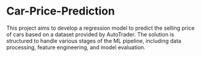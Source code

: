 # Car-Price-Prediction
This project aims to develop a regression model to predict the selling price of cars based on a dataset provided by AutoTrader. The solution is structured to handle various stages of the ML pipeline, including data processing, feature engineering, and model evaluation.

